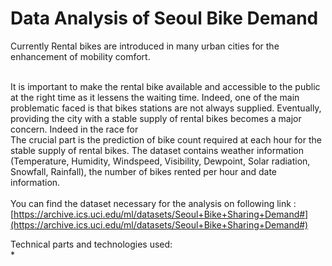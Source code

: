 # Data Analysis of Seoul Bike Demand
  
Currently Rental bikes are introduced in many urban cities for the enhancement of mobility comfort.    
<br>   

It is important to make the rental bike available and accessible to the public at the right time as it lessens the waiting time. 
Indeed, one of the main problematic faced is that bikes stations are not always supplied.
Eventually, providing the city with a stable supply of rental bikes becomes a major concern. Indeed in the race for  
The crucial part is the prediction of bike count required at each hour for the stable supply of rental bikes.
The dataset contains weather information (Temperature, Humidity, Windspeed, Visibility, Dewpoint, Solar radiation, Snowfall, Rainfall), 
the number of bikes rented per hour and date information. <br>  
You can find the dataset necessary for the analysis on following link : [https://archive.ics.uci.edu/ml/datasets/Seoul+Bike+Sharing+Demand#](https://archive.ics.uci.edu/ml/datasets/Seoul+Bike+Sharing+Demand#)

Technical parts and technologies used:   
*















